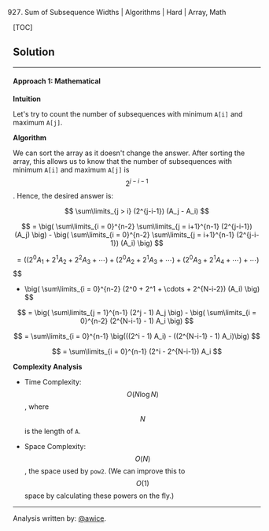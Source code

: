 927. Sum of Subsequence Widths | Algorithms | Hard | Array, Math

[TOC]

## Solution
---
#### Approach 1: Mathematical

**Intuition**

Let's try to count the number of subsequences with minimum `A[i]` and maximum `A[j]`.

**Algorithm**

We can sort the array as it doesn't change the answer.  After sorting the array, this allows us to know that the number of subsequences with minimum `A[i]` and maximum `A[j]` is $$2^{j-i-1}$$.  Hence, the desired answer is:

$$
\sum\limits_{j > i} (2^{j-i-1}) (A_j - A_i)
$$

$$
= \big( \sum\limits_{i = 0}^{n-2} \sum\limits_{j = i+1}^{n-1} (2^{j-i-1}) (A_j) \big) - \big( \sum\limits_{i = 0}^{n-2} \sum\limits_{j = i+1}^{n-1} (2^{j-i-1}) (A_i) \big)
$$

$$
= \big( (2^0 A_1 + 2^1 A_2 + 2^2 A_3 + \cdots) + (2^0 A_2 + 2^1 A_3 + \cdots) + (2^0 A_3 + 2^1 A_4 + \cdots) + \cdots \big)
$$
$$
 - \big( \sum\limits_{i = 0}^{n-2} (2^0 + 2^1 + \cdots + 2^{N-i-2}) (A_i) \big)
$$

$$
= \big( \sum\limits_{j = 1}^{n-1} (2^j - 1) A_j \big) - \big( \sum\limits_{i = 0}^{n-2} (2^{N-i-1} - 1) A_i \big)
$$

$$
= \sum\limits_{i = 0}^{n-1} \big(((2^i - 1) A_i) - ((2^{N-i-1} - 1) A_i)\big)
$$

$$
= \sum\limits_{i = 0}^{n-1} (2^i - 2^{N-i-1}) A_i
$$



**Complexity Analysis**

* Time Complexity:  $$O(N \log N)$$, where $$N$$ is the length of `A`.

* Space Complexity:  $$O(N)$$, the space used by `pow2`.  (We can improve this to $$O(1)$$ space by calculating these powers on the fly.)




---


Analysis written by: [@awice](https://leetcode.com/awice).
